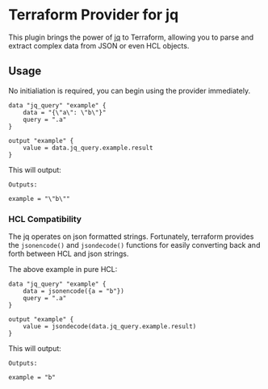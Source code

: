 # Terraform Provider for jq

This plugin brings the power of [jq](https://stedolan.github.io/jq/) to Terraform, allowing you to parse and extract complex data from JSON or even HCL objects.

## Usage

No initialiation is required, you can begin using the provider immediately.

```
data "jq_query" "example" {
    data = "{\"a\": \"b\"}"
    query = ".a"
}

output "example" {
    value = data.jq_query.example.result
}
```

This will output:
```
Outputs:

example = "\"b\""
```

### HCL Compatibility

The jq operates on json formatted strings. Fortunately, terraform provides the `jsonencode()` and `jsondecode()` functions for easily converting back and forth between HCL and json strings.

The above example in pure HCL:

```
data "jq_query" "example" {
    data = jsonencode({a = "b"})
    query = ".a"
}

output "example" {
    value = jsondecode(data.jq_query.example.result)
}
```

This will output:
```
Outputs:

example = "b"
```
